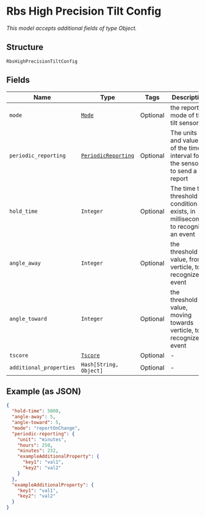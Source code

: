 
# Rbs High Precision Tilt Config

*This model accepts additional fields of type Object.*

## Structure

`RbsHighPrecisionTiltConfig`

## Fields

| Name | Type | Tags | Description |
|  --- | --- | --- | --- |
| `mode` | [`Mode`](../../doc/models/mode.md) | Optional | the reporting mode of the tilt sensor |
| `periodic_reporting` | [`PeriodicReporting`](../../doc/models/periodic-reporting.md) | Optional | The units and values of the time interval for the sensor to send a report |
| `hold_time` | `Integer` | Optional | The time the threshold condition exists, in milliseconds, to recognize an event |
| `angle_away` | `Integer` | Optional | the threshold value, from verticle, to recognize an event |
| `angle_toward` | `Integer` | Optional | the threshold value, moving towards  verticle, to recognize an event |
| `tscore` | [`Tscore`](../../doc/models/tscore.md) | Optional | - |
| `additional_properties` | `Hash[String, Object]` | Optional | - |

## Example (as JSON)

```json
{
  "hold-time": 5000,
  "angle-away": 5,
  "angle-toward": 5,
  "mode": "reportOnChange",
  "periodic-reporting": {
    "unit": "minutes",
    "hours": 250,
    "minutes": 232,
    "exampleAdditionalProperty": {
      "key1": "val1",
      "key2": "val2"
    }
  },
  "exampleAdditionalProperty": {
    "key1": "val1",
    "key2": "val2"
  }
}
```

